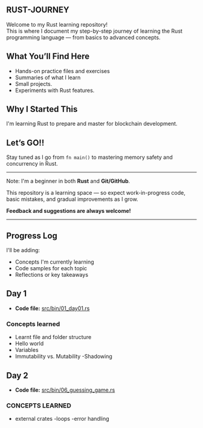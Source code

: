 ## RUST-JOURNEY

Welcome to my Rust learning repository!  
This is where I document my step-by-step journey of learning the Rust programming language — from basics to advanced concepts.

## What You’ll Find Here

- Hands-on practice files and exercises
- Summaries of what I learn
- Small projects.
- Experiments with Rust features.

## Why I Started This

I'm learning Rust to prepare and master for blockchain development.

## Let’s GO!!

Stay tuned as I go from `fn main()` to mastering memory safety and concurrency in Rust.

---

Note: I'm a beginner in both **Rust** and **Git/GitHub**.

This repository is a learning space — so expect work-in-progress code, basic mistakes, and gradual improvements as I grow.

**Feedback and suggestions are always welcome!**

---

## Progress Log

I'll be adding:

- Concepts I'm currently learning
- Code samples for each topic
- Reflections or key takeaways

## Day 1

- **Code file:** [src/bin/01_day01.rs](./src/bin/01_day01.rs)

### Concepts learned

- Learnt file and folder structure
- Hello world
- Variables
- Immutability vs. Mutability
  -Shadowing

## Day 2

- **Code file:** [src/bin/06_guessing_game.rs](./src/bin/06_guessing_game.rs)

### CONCEPTS LEARNED

- external crates
  -loops
  -error handling
